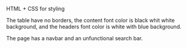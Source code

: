 HTML + CSS for styling

The table have no borders, the content font color is black whit white background, and the headers font color is white with blue background.

The page has a navbar and an unfunctional search bar.
